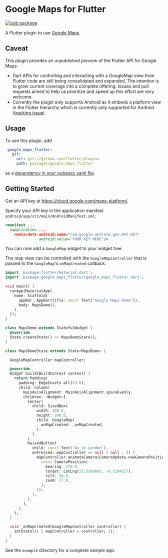 # Google Maps for Flutter

[![pub package](https://img.shields.io/pub/v/google_maps_flutter.svg)](https://pub.dartlang.org/packages/google_maps_flutter)

A Flutter plugin to use [Google Maps](https://developers.google.com/maps/).

## Caveat

This plugin provides an *unpublished preview* of the Flutter API for Google Maps:
* Dart APIs for controlling and interacting with a GoogleMap view from Flutter
  code are still being consolidated and expanded. The intention is to grow
  current coverage into a complete offering. Issues and pull requests aimed to
  help us prioritize and speed up this effort are very welcome.
* Currently the plugin only supports Android as it embeds a platform view in the
  Flutter hierarchy which is currently only supported for Android ([tracking
  issue](https://github.com/flutter/flutter/issues/19030)).

## Usage

To use this plugin, add
```yaml
 google_maps_flutter:
   git:
     url: git://github.com/flutter/plugins
     path: packages/google_maps_flutter
```
as a [dependency in your pubspec.yaml file](https://flutter.io/platform-plugins/).

## Getting Started

Get an API key at <https://cloud.google.com/maps-platform/>.

Specify your API key in the application manifest `android/app/src/main/AndroidManifest.xml`:

```xml
<manifest ...
  <application ...
    <meta-data android:name="com.google.android.geo.API_KEY"
               android:value="YOUR KEY HERE"/>
```

You can now add a `GoogleMap` widget to your widget tree.

The map view can be controlled with the `GoogleMapController` that is passed to
the `GoogleMap`'s `onMapCreated` callback.

```dart
import 'package:flutter/material.dart';
import 'package:google_maps_flutter/google_maps_flutter.dart';

void main() {
  runApp(MaterialApp(
    home: Scaffold(
      appBar: AppBar(title: const Text('Google Maps demo')),
      body: MapsDemo(),
    ),
  ));
}

class MapsDemo extends StatefulWidget {
  @override
  State createState() => MapsDemoState();
}

class MapsDemoState extends State<MapsDemo> {

  GoogleMapController mapController;

  @override
  Widget build(BuildContext context) {
    return Padding(
      padding: EdgeInsets.all(15.0),
      child: Column(
        mainAxisAlignment: MainAxisAlignment.spaceEvenly,
        children: <Widget>[
          Center(
            child: SizedBox(
              width: 300.0,
              height: 200.0,
              child: GoogleMap(
                onMapCreated: _onMapCreated,
              ),
            ),
          ),
          RaisedButton(
            child: const Text('Go to London'),
            onPressed: mapController == null ? null : () {
              mapController.animateCamera(CameraUpdate.newCameraPosition(
                const CameraPosition(
                  bearing: 270.0,
                  target: LatLng(51.5160895, -0.1294527),
                  tilt: 30.0,
                  zoom: 17.0,
                ),
              ));
            },
          ),
        ],
      ),
    );
  }

  void _onMapCreated(GoogleMapController controller) {
    setState(() { mapController = controller; });
  }
}
```

See the `example` directory for a complete sample app.
